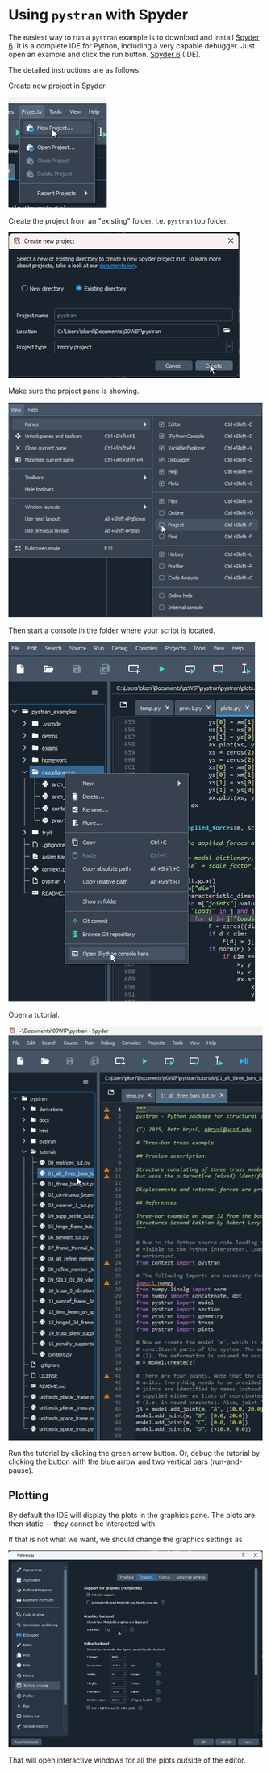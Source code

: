 # Using `pystran` with Spyder

The easiest way to run a `pystran` example is to download and install [Spyder 6](https://www.spyder-ide.org/download/). It is a complete IDE for Python, 
including a very capable debugger. Just open an example and click the run button.
[Spyder 6](https://www.spyder-ide.org/download/) (IDE).

The detailed instructions are as follows:

Create new project in Spyder.

![dialogue to create new project](new_project.png)

Create the project from an "existing" folder, i.e. `pystran` top folder.

![dialogue to create new project](from_existing.png)

Make sure the project pane is showing.

![dialogue to create new project](project_pane.png)

Then start a console in the folder where your script is located.


![start a console](console.png)

Open a tutorial.

![open a tutorial](open_tutorial.png)

Run the tutorial by clicking the green arrow button.
Or, debug the tutorial by clicking the button with the blue arrow and two vertical bars (run-and-pause).

## Plotting

By default the IDE will display the plots in the graphics pane.
The plots are then static -- they cannot be interacted with.

If that is not what we want, we should change the graphics settings as

![set graphics settings](graphics_settings.png)

That will open interactive windows for all the plots outside of the editor.